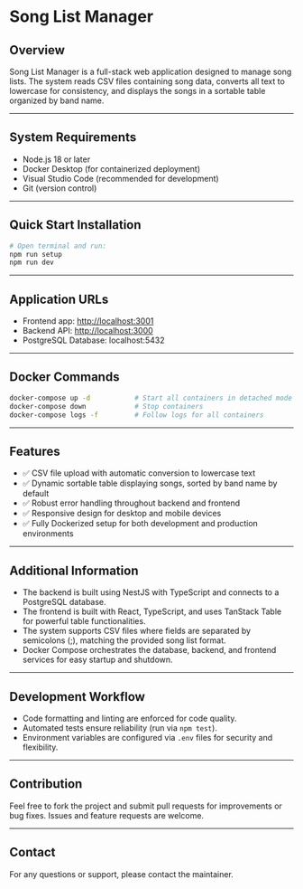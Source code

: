 # Song List Manager

## Overview

Song List Manager is a full-stack web application designed to manage song lists. The system reads CSV files containing song data, converts all text to lowercase for consistency, and displays the songs in a sortable table organized by band name.

---

## System Requirements

- Node.js 18 or later
- Docker Desktop (for containerized deployment)
- Visual Studio Code (recommended for development)
- Git (version control)

---

## Quick Start Installation

```bash
# Open terminal and run:
npm run setup
npm run dev
```

---

## Application URLs

- Frontend app: [http://localhost:3001](http://localhost:3001)
- Backend API: [http://localhost:3000](http://localhost:3000)
- PostgreSQL Database: localhost:5432

---

## Docker Commands

```bash
docker-compose up -d           # Start all containers in detached mode
docker-compose down            # Stop containers
docker-compose logs -f         # Follow logs for all containers
```

---

## Features

- ✅ CSV file upload with automatic conversion to lowercase text
- ✅ Dynamic sortable table displaying songs, sorted by band name by default
- ✅ Robust error handling throughout backend and frontend
- ✅ Responsive design for desktop and mobile devices
- ✅ Fully Dockerized setup for both development and production environments

---

## Additional Information

- The backend is built using NestJS with TypeScript and connects to a PostgreSQL database.
- The frontend is built with React, TypeScript, and uses TanStack Table for powerful table functionalities.
- The system supports CSV files where fields are separated by semicolons (;), matching the provided song list format.
- Docker Compose orchestrates the database, backend, and frontend services for easy startup and shutdown.

---

## Development Workflow

- Code formatting and linting are enforced for code quality.
- Automated tests ensure reliability (run via `npm test`).
- Environment variables are configured via `.env` files for security and flexibility.

---

## Contribution

Feel free to fork the project and submit pull requests for improvements or bug fixes. Issues and feature requests are welcome.

---

## Contact

For any questions or support, please contact the maintainer.
